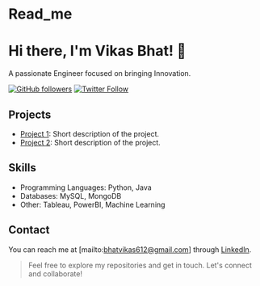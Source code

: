 # Read_me
<!-- Introduction -->
# Hi there, I'm Vikas Bhat! 👋
A passionate Engineer focused on bringing Innovation.

<!-- Badges -->
[![GitHub followers](https://img.shields.io/github/followers/your-username?label=Follow&style=social)](https://github.com/your-username)
[![Twitter Follow](https://img.shields.io/twitter/follow/your-twitter-handle?label=Follow&style=social)](https://twitter.com/King3678180)

<!-- Projects -->
## Projects
- [Project 1](https://github.com/your-username/project-1): Short description of the project.
- [Project 2](https://github.com/your-username/project-2): Short description of the project.

<!-- Skills -->
## Skills
- Programming Languages: Python, Java
- Databases: MySQL, MongoDB
- Other: Tableau, PowerBI, Machine Learning

<!-- Contact -->
## Contact
You can reach me at [mailto:bhatvikas612@gmail.com] through [LinkedIn](https://www.linkedin.com/in/vikas-bhat-a89635116/).

<!-- Footer -->
> Feel free to explore my repositories and get in touch. Let's connect and collaborate!
